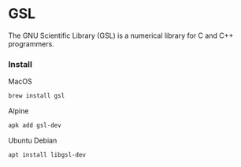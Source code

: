 # GSL

The GNU Scientific Library (GSL) is a numerical library for C and C++ programmers.

### Install

MacOS

``` bash
brew install gsl
```

Alpine

``` bash
apk add gsl-dev
```

Ubuntu Debian
``` bash
apt install libgsl-dev
```
